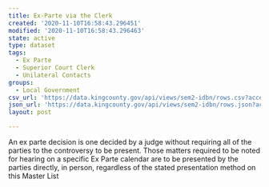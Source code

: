 ```yaml
---
title: Ex-Parte via the Clerk
created: '2020-11-10T16:58:43.296451'
modified: '2020-11-10T16:58:43.296463'
state: active
type: dataset
tags:
  - Ex Parte
  - Superior Court Clerk
  - Unilateral Contacts
groups:
  - Local Government
csv_url: 'https://data.kingcounty.gov/api/views/sem2-idbn/rows.csv?accessType=DOWNLOAD'
json_url: 'https://data.kingcounty.gov/api/views/sem2-idbn/rows.json?accessType=DOWNLOAD'
layout: post

---
```

An ex parte decision is one decided by a judge without requiring all of the parties to the controversy to be present. Those matters required to be noted for hearing on a specific Ex Parte calendar are to be presented by the parties directly, in person, regardless of the stated presentation method on this Master List
